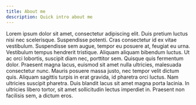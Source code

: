 ```yaml
---
title: About me
description: Quick intro about me
---
```


Lorem ipsum dolor sit amet, consectetur adipiscing elit. Duis pretium luctus nisi nec scelerisque. Suspendisse potenti. Cras consectetur id ex vitae vestibulum. Suspendisse sem augue, tempor eu posuere at, feugiat eu urna. Vestibulum tempus hendrerit tristique. Aliquam aliquam bibendum luctus. Ut ac orci lobortis, suscipit diam nec, porttitor sem. Quisque quis fermentum dolor. Praesent magna lacus, euismod sit amet nulla ultricies, malesuada consectetur nunc. Mauris posuere massa justo, nec tempor velit dictum quis. Aliquam sagittis turpis in erat gravida, id pharetra orci luctus. Nam ultricies suscipit pharetra. Duis blandit lacus sit amet magna porta lacinia. In ultricies libero tortor, sit amet sollicitudin lectus imperdiet in. Praesent non facilisis sem, a dictum eros.
